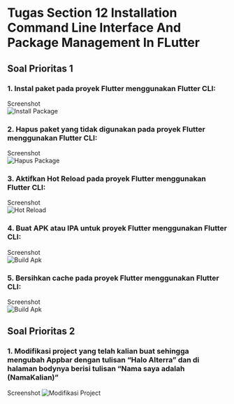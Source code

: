 # Tugas Section 12 Installation Command Line Interface And Package Management In FLutter

## Soal Prioritas 1

### 1. Instal paket pada proyek Flutter menggunakan Flutter CLI:
Screenshot  <br>
![Install Package](https://www.linkpicture.com/q/Screenshot-100.png)<br>

### 2. Hapus paket yang tidak digunakan pada proyek Flutter menggunakan Flutter CLI:
Screenshot  <br>
![Hapus Package](https://www.linkpicture.com/q/Screenshot-101.png)<br>

### 3. Aktifkan Hot Reload pada proyek Flutter menggunakan Flutter CLI:
Screenshot  <br>
![Hot Reload](https://www.linkpicture.com/q/Screenshot-102_2.png)<br>

### 4. Buat APK atau IPA untuk proyek Flutter menggunakan Flutter CLI:
Screenshot  <br>
![Build Apk](https://www.linkpicture.com/q/Screenshot-103_6.png)<br>

### 5. Bersihkan cache pada proyek Flutter menggunakan Flutter CLI:
Screenshot  <br>
![Build Apk](https://www.linkpicture.com/q/Screenshot-104_3.png)<br>

## Soal Prioritas 2

### 1. Modifikasi project yang telah kalian buat sehingga mengubah Appbar dengan tulisan “Halo Alterra” dan di halaman bodynya berisi tulisan “Nama saya adalah (NamaKalian)” 
Screenshot 
![Modifikasi Project](https://www.linkpicture.com/q/Screenshot-105_2.png)<br>
